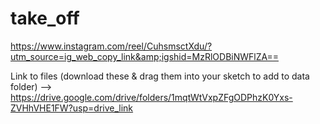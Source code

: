 # take_off
https://www.instagram.com/reel/CuhsmsctXdu/?utm_source=ig_web_copy_link&amp;igshid=MzRlODBiNWFlZA==

Link to files (download these & drag them into your sketch to add to data folder) --> https://drive.google.com/drive/folders/1mqtWtVxpZFgODPhzK0Yxs-ZVHhVHE1FW?usp=drive_link
